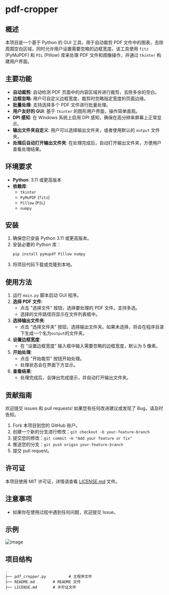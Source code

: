 # pdf-cropper

## 概述

本项目是一个基于 Python 的 GUI 工具，用于自动裁剪 PDF 文件中的图表，去除周围空白区域，同时允许用户设置需要忽略的边框宽度。该工具使用 `fitz` (PyMuPDF) 和 `PIL` (Pillow) 库来处理 PDF 文件和图像操作，并通过 `tkinter` 构建用户界面。

## 主要功能

- **自动裁剪**: 自动检测 PDF 页面中的内容区域并进行裁剪，去除多余的空白。
- **边框忽略**: 用户可自定义边框宽度，裁剪时忽略指定宽度的页面边缘。
- **批量处理**: 支持选择多个 PDF 文件进行批量处理。
- **用户友好的 GUI**: 基于 `tkinter` 的图形用户界面，操作简单直观。
- **DPI 感知**: 在 Windows 系统上启用 DPI 感知，确保在高分辨率屏幕上正常显示。
- **输出文件夹自定义**: 用户可以选择输出文件夹，或者使用默认的 `output` 文件夹。
- **处理后自动打开输出文件夹**: 在处理完成后，自动打开输出文件夹，方便用户查看处理结果。

## 环境要求

- **Python**: 3.11 或更高版本
- **依赖库**:
  - `tkinter`
  - `PyMuPDF` (`fitz`)
  - `Pillow` (`PIL`)
  - `numpy`

## 安装

1. 确保您已安装 Python 3.11 或更高版本。
2. 安装必要的 Python 库：
   ```bash
   pip install pymupdf Pillow numpy
   ```
3. 将项目代码下载或克隆到本地。

## 使用方法

1. 运行 `main.py` 脚本启动 GUI 程序。
2. **选择 PDF 文件**:
   - 点击 "选择文件" 按钮，选择要处理的 PDF 文件。支持多选。
   - 选择的文件路径将显示在文件列表框中。
3. **选择输出文件夹**:
   -  点击 “选择文件夹” 按钮，选择输出文件夹。如果未选择，将会在程序目录下生成一个名为`output`的文件夹。
4. **设置边框宽度**:
   - 在 “设置边框宽度” 输入框中输入需要忽略的边框宽度，默认为 5 像素。
5. **开始处理**:
   - 点击 “开始裁剪” 按钮开始处理。
   - 处理状态会在界面下方显示。
6. **查看结果**:
   - 处理完成后，会弹出完成提示，并自动打开输出文件夹。

## 贡献指南

欢迎提交 issues 和 pull requests! 如果您有任何改进建议或发现了 Bug，请及时告知。

1. Fork 本项目到您的 GitHub 账户。
2. 创建一个新的分支进行修改：`git checkout -b your-feature-branch`
3. 提交您的修改：`git commit -m "Add your feature or fix"`
4. 推送您的分支：`git push origin your-feature-branch`
5. 提交 pull request。

## 许可证

本项目使用 MIT 许可证，详情请查看 [LICENSE.md](LICENSE.md) 文件。

## 注意事项

- 如果你在使用过程中遇到任何问题，欢迎提交 Issue。

## 示例

![image](https://github.com/user-attachments/assets/f4788589-f836-44c5-a9df-f299c86e562c)


## 项目结构

```
.
├── pdf_cropper.py          # 主程序文件
├── README.md        # README 文件
├── LICENSE.md       # 许可证文件
```
